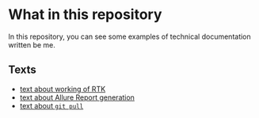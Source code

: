 # What in this repository

In this repository, you can see some examples of technical documentation written be me.

## Texts

- [text about working of RTK](./test-task-for-emlid.md)
- [text about Allure Report generation](./test-task-about-Allure-Report-generation.md)
- [text about `git pull`](./text-about-git-pull.md)
